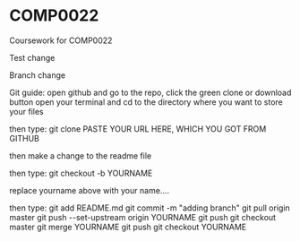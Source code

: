 # COMP0022
Coursework for COMP0022

Test change

Branch change

Git guide:
open github and go to the repo, click the green clone or download button
open your terminal and cd to the directory where you want to store your files

then type:
git clone PASTE YOUR URL HERE, WHICH YOU GOT FROM GITHUB

then make a change to the readme file

then type:
git checkout -b YOURNAME

replace yourname above with your name....

then type:
git add README.md
git commit -m "adding branch"
git pull origin master
git push --set-upstream origin YOURNAME
git push
git checkout master
git merge YOURNAME
git push
git checkout YOURNAME

